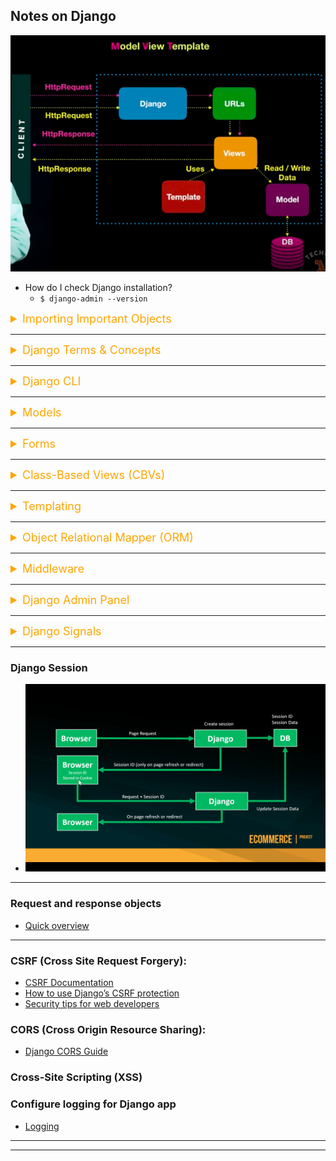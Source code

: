 ## Notes on Django

![Django Architecture](/assets/django/django_model_view_template.png)

-   How do I check Django installation?
    -   `$ django-admin --version`

<details><summary style="font-size:18px;color:Orange;text-align:left">Importing Important Objects</summary>

```python
from django.db import models

from django.contrib.auth import login, logout
from django.contrib.auth.decorators import login_required
from django.contrib.auth.models import User, AbstractBaseUser, BaseUserManager, PermissionsMixin
from django.contrib.auth.views import LoginView, LogoutView
from django.contrib.auth.forms import UserCreationForm, AuthenticationForm, PasswordResetForm, SetPasswordForm
from django.contrib.auth.mixins import LoginRequiredMixin, UserPassesTestMixin

from django.contrib.admin import ModelAdmin
from django.contrib.sites.shortcuts import get_current_site
from django.contrib import messages
from django.contrib import admin

from django.views.generic import ( ListView, DetailView, CreateView, UpdateView, DeleteView )

from django.urls import include, path
from django.conf import settings
from django.conf.urls.static import static

from django.http import HttpResponse
from django.http import JsonResponse
from django.utils import reverse, timezone
from django.utils.encoding import force_bytes, force_text
from django.utils.http import urlsafe_base64_decode, urlsafe_base64_encode
from django.shortcuts import render, redirect, get_object_or_404

from django.template.loader import render_to_string

from django.db import models

from decimal import Decimal
# =============================================================================

from django.core.mail import send_mail
send_mail('Subject here','Here is the message.','from@example.com',['to@example.com'],fail_silently=False,)
```

</details>

---

<details><summary style="font-size:18px;color:Orange;text-align:left">Django Terms & Concepts</summary>

Django is a popular web framework for building scalable and maintainable web applications in Python. Here are some of the most important terms and concepts to know when working with Django:

-   `Model`: A model is a Python class that represents a database table. Each attribute of the class corresponds to a field in the table.
-   `View`: A view is a Python function that handles a user request and returns an HTTP response. In Django, views are responsible for handling business logic and rendering templates.
-   `Template`: A template is an HTML file that contains placeholders for dynamic data. In Django, templates can be rendered by views to create dynamic web pages.
-   `URLconf`: A URLconf is a Python module that maps URLs to views. It defines a set of patterns that match incoming requests and route them to the appropriate view.
-   `Middleware`: Middleware is a way to add extra functionality to the request/response processing pipeline in Django. Middleware can be used for authentication, caching, logging, and more.
-   `Forms`: In Django, forms are a way to handle user input. They provide a way to validate user input and convert it to Python objects.
-   `Admin site`: The Django admin site is a built-in application that provides an interface for managing data in the database. It allows authorized users to create, read, update, and delete records in the database.
-   `Migration`: A migration is a way to update the database schema to match changes to the models. Migrations are created automatically by Django when changes are made to the models.
-   `QuerySet`: A QuerySet is a collection of database objects that can be filtered, sorted, and manipulated. QuerySets are created by calling a method on a model manager.
-   `ModelForm`: A ModelForm is a Django form that is automatically generated from a model. It provides a way to create, update, and delete records in the database using a form.
-   `CSRF (Cross-Site Request Forgery)`:
-   `CORS (Cross-Origin Resource Sharing)`
-   `Cross-Site Scripting (XSS)`
</details>

---

<details><summary style="font-size:18px;color:Orange;text-align:left">Django CLI</summary>

-   `$ django-admin -h`
-   `$ django-admin check`
-   `$ django-admin compilemessages`
-   `$ django-admin createcachetable`
-   `$ django-admin dbshell`
-   `$ django-admin diffsettings`
-   `$ django-admin dumpdata`
-   `$ django-admin flush`
-   `$ django-admin inspectdb`
-   `$ django-admin loaddata`
-   `$ django-admin makemessages`
-   `$ django-admin makemigrations`
-   `$ django-admin migrate`
-   `$ django-admin runserver`
-   `$ django-admin sendtestemail`
-   `$ django-admin shell`
-   `$ django-admin showmigrations`
-   `$ django-admin sqlflush`
-   `$ django-admin sqlmigrate`
-   `$ django-admin sqlsequencereset`
-   `$ django-admin squashmigrations`
-   `$ django-admin startapp`
-   `$ django-admin startproject`
-   `$ django-admin test`
-   `$ django-admin testserver`

-   `$ python manage.py -h`

-   [auth]

    -   `$ python manage.py changepassword`
    -   `$ python manage.py createsuperuser`

-   [contenttypes]

    -   `$ python manage.py remove_stale_contenttypes`

-   [django]

    -   `$ python manage.py check`
    -   `$ python manage.py compilemessages`
    -   `$ python manage.py createcachetable`
    -   `$ python manage.py dbshell`
    -   `$ python manage.py diffsettings`
    -   `$ python manage.py dumpdata`
    -   `$ python manage.py flush`
    -   `$ python manage.py inspectdb`
    -   `$ python manage.py loaddata`
    -   `$ python manage.py makemessages`
    -   `$ python manage.py makemigrations`
    -   `$ python manage.py migrate`
    -   `$ python manage.py sendtestemail`
    -   `$ python manage.py shell`
    -   `$ python manage.py showmigrations`
    -   `$ python manage.py sqlflush`
    -   `$ python manage.py sqlmigrate`
    -   `$ python manage.py sqlsequencereset`
    -   `$ python manage.py squashmigrations`
    -   `$ python manage.py startapp`
    -   `$ python manage.py startproject`
    -   `$ python manage.py test`
    -   `$ python manage.py testserver`

-   [sessions]

    -   `$ python manage.py clearsessions`

-   [staticfiles]

    -   `$ python manage.py collectstatic`
    -   `$ python manage.py findstatic`
    -   `$ python manage.py runserver`

-   `$ python manage.py collectstatic`
</details>

---

<details><summary style="font-size:18px;color:Orange;text-align:left">Models</summary>

-   Models ([doc](https://docs.djangoproject.com/en/4.1/ref/models/))

-   `Fields`: A Django model's fields define the data that can be stored in the corresponding database table. Fields can represent different data types such as text, integers, dates, booleans, etc.
-   `Primary Key`: A primary key is a unique identifier for each row in a database table. In Django, every model must have a primary key field.
-   `Relationships`: Django models can define relationships between themselves, such as a one-to-many relationship, a many-to-many relationship, or a one-to-one relationship.
-   `Querysets`: Querysets are used to retrieve data from a database table. They are generated by querying the database using a Django model.
-   `Managers`: Managers are responsible for querying the database to retrieve data, and they allow you to define custom methods for querying the database.
-   `Model Forms`: Model forms are Django forms that are automatically generated based on a model's fields. They provide a simple way to create, edit, and delete model instances.
-   `Meta class`: The Meta class is used to provide additional options for a model, such as specifying the ordering of querysets or changing the default behavior of a model manager.
-   `Abstract Models`: An abstract model is a model that can't be instantiated on its own but provides common fields and methods that can be inherited by other models.
-   `Migrations`: Migrations are a way of managing changes to a model's schema. They allow you to add, remove, or modify fields in a model without losing any existing data.

#### Most common field classes and their common attributes:

-   [Model field reference](https://docs.djangoproject.com/en/4.1/ref/models/fields/)

-   Field Types:

    -   `SlugField`
    -   `TextField`
    -   `CharField`
    -   `EmailField`
    -   `BooleanField`
    -   `DateField`
    -   `FileField`
    -   `ImageField`
    -   `AutoField`
    -   `BigAutoField`
    -   `BigIntegerField`
    -   `BinaryField`
    -   `DateTimeField`
    -   `FloatField`
    -   `DecimalField`
    -   `DurationField`
    -   `FileField and FieldFile`
    -   `FilePathField`
    -   `IntegerField`
    -   `GenericIPAddressField`
    -   `JSONField`
    -   `PositiveBigIntegerField`
    -   `PositiveIntegerField`
    -   `PositiveSmallIntegerField`
    -   `SmallAutoField`
    -   `SmallIntegerField`
    -   `TimeField`
    -   `URLField`
    -   `UUIDField`

-   Relationship Fields:

    -   `ForeignKey(to, on_delete, **options)`

        -   [doc](https://docs.djangoproject.com/en/4.1/ref/models/fields/#foreignkey)
        -   Behind the scenes, Django appends `_id` to the field name to create its database column name.
        -   ForeignKey accepts other arguments that define the details of how the relation works.
            -   `on_delete`: When an object referenced by a ForeignKey is deleted, Django will emulate the behavior of the SQL constraint specified by the `on_delete` argument.
                -   The possible values for `on_delete` are found in django.db.models:
                    -   `models.CASCADE`, `models.SET_NULL`, `models.SET_DEFAULT`, `models.DO_NOTHING`, `models.CASCADE`
            -   `related_name`: The name to use for the relation from the related object back to this one. It’s also the default value for `related_query_name`

    -   `ManyToManyField(to, **options)`

        -   [doc](https://docs.djangoproject.com/en/4.1/ref/models/fields/#manytomanyfield)
            -   `related_name`
            -   `related_query_name`
            -   `limit_choices_to`
            -   `symmetrical`
            -   `through`
            -   `through_fields`
            -   `db_table`
            -   `db_constraint`
            -   `swappable`

    -   `OneToOneField(to, on_delete, parent_link=False, **options)`:
        -   [doc](https://docs.djangoproject.com/en/4.1/ref/models/fields/#onetoonefield)
        -   `on_delete`: When an object referenced by a ForeignKey is deleted, Django will emulate the behavior of the SQL constraint specified by the `on_delete` argument. - `parent_link`
        -   `parent_link`

-   Field Options (Arguments of Field Types):

    -   In Django, a Model represents a table in a database and its fields represent columns. Each field in a Django Model can have various options (parameters) to customize its behavior. Here are some commonly used Django model field options:
    -   `null` - If set to True, the field can be NULL in the database. The default is False.
    -   `blank` - If set to True, the field is allowed to be blank (i.e., have no value). The default is False.
    -   `choices` - A list of choices for the field. Each choice is a tuple containing two values: a database value and a human-readable value.
    -   `default` - The default value for the field. This can be a value or a callable that returns a value.
    -   `verbose_name` - A human-readable name for the field. If not provided, Django will use the field name with underscores replaced by spaces.
    -   `help_text` - Extra text to help users understand how to fill in the field.
    -   `max_length` - The maximum length of the field. Only applicable to text-based fields, such as CharField and TextField.
    -   `unique` - If set to True, the field must be unique across all records in the database. The default is False.
    -   `db_index` - If set to True, a database index will be created for the field. This can speed up database queries that use this field.
    -   `editable` - If set to False, the field will not be displayed in forms or editable in the admin interface. The default is True.
    -   `Enumeration types`
    -   `db_column`
    -   `db_tablespace`
    -   `error_messages`
    -   `primary_key`
    -   `unique_for_date`
    -   `unique_for_month`
    -   `unique_for_year`
    -   `validators`

#### Most common Meta option:

-   [Model Meta options](https://docs.djangoproject.com/en/4.1/ref/models/options/)

-   Model Meta options:

    -   `verbose_name`
    -   `verbose_name_plural`
    -   `ordering`
    -   `abstract`
    -   `app_label`
    -   `base_manager_name`
    -   `db_table`
    -   `Table names`
    -   `db_tablespace`
    -   `default_manager_name`
    -   `default_related_name`
    -   `get_latest_by`
    -   `managed`
    -   `order_with_respect_to`
    -   `permissions`
    -   `default_permissions`
    -   `proxy`
    -   `required_db_features`
    -   `required_db_vendor`
    -   `select_on_save`
    -   `indexes`
    -   `unique_together`
    -   `index_together`
    -   `constraints`

-   Read-only Meta attributes: - `label` - `label_lower`
</details>

---

<details>
<summary style="font-size:18px;color:Orange;text-align:left">Forms</summary>

-   [Forms](https://docs.djangoproject.com/en/4.1/ref/forms/)
-   [Form fields](https://docs.djangoproject.com/en/4.1/ref/forms/fields/)

```python
from django.forms.fields import *
from django.contrib.auth.forms import UserCreationForm, AuthenticationForm, PasswordResetForm, SetPasswordForm
```

-   Core Fild Arguments:

    -   `label`
    -   `widget`
    -   `help_text`
    -   `required`
    -   `label_suffix`
    -   `initial`
    -   `error_messages`
    -   `validators`
    -   `localize`
    -   `disabled`

-   `CharField(**kwargs)`

    -   Default widget: TextInput
    -   Empty value: Whatever you’ve given as `empty_value`.
    -   Normalizes to: A string.
    -   Uses `MaxLengthValidator` and `MinLengthValidator` if `max_length` and `min_length` are provided. Otherwise, all inputs are valid.
    -   Error message keys: `required`, `max_length`, `min_length`
    -   Has the following optional arguments for validation:
        -   `max_length`/`min_length` → If provided, these arguments ensure that the string is at most or at least the given length.
        -   `strip` → If True (default), the value will be stripped of leading and trailing whitespace.
        -   `empty_value` → The value to use to represent “empty”. Defaults to an empty string.

-   Django form validation methods are called automatically by the Django framework when the form is submitted. The validation methods are called in the following order:

    -   `is_valid()`: This method is called first to check if the submitted form data is valid. It checks if all required fields are present and if the data is in the correct format.

    -   `clean()`: This method is called next if is_valid() returns True. This method is responsible for performing additional validation and cleaning of the submitted data. It can modify the submitted data as needed and return a cleaned version of the data.

    -   `clean_<fieldname>()`: If the clean() method has not raised any errors, then the clean\_<fieldname>() method is called for each field in the form. This method can be used to perform field-specific validation and cleaning.

    -   If any validation errors are encountered during the validation process, the errors are stored in the form's errors dictionary, which can be accessed in the template to display error messages to the user.

-   Django ModelForm is a useful tool for creating HTML forms based on Django models. The ModelForm class provides various clean methods that can be used to validate and clean form data before it is saved to the database. Here are some of the clean methods available in Django ModelForm. By using these clean methods in your Django ModelForm, you can ensure that the data entered into your forms is validated and cleaned before it is saved to the database. This helps to ensure the integrity of your data and prevent errors or inconsistencies.

    -   `clean(self)`: This method is called after all other validation methods have been called. It can be used to validate multiple fields together and to perform custom validation logic that can't be handled by the individual field validation methods. For example, if you need to check if two fields are mutually exclusive, you can do so in the clean() method.

    -   `clean_<fieldname>(self)`: This method is called for each individual field after the field's default validation has been performed. It can be used to perform additional validation on the field or to clean the data in some way. For example, if you need to convert the value of a field to uppercase, you can do so in the clean\_<fieldname>() method.

    -   `clean_<fieldname>_unique(self)`: This method is called for fields that have the unique=True option set. It can be used to check if the value of the field is unique among all other objects in the database. For example, if you have a User model with a unique email field, you can use clean_email_unique() to check if the email address is already in use.

    -   `clean_<fieldname>choices(self)`: This method is called for fields that have choices defined. It can be used to validate that the value of the field is one of the allowed choices. For example, if you have a ChoiceField with the choices "Yes" and "No", you can use clean<fieldname>\_choices() to ensure that the value is one of those two options.

    -   Each form field has a corresponding Widget class, which in turn corresponds to an HTML form widget such as `<input type="text">`. In most cases, the field will have a sensible default widget. For example, by default, a CharField will have a TextInput widget, that produces an `<input type="text">` in the HTML. If you needed `<textarea>` instead, you’d specify the appropriate widget when defining your form field,

#### Django Widget

-   [Widgets](https://docs.djangoproject.com/en/4.1/ref/forms/widgets/) || [Built-in widgets](https://docs.djangoproject.com/en/4.1/ref/forms/widgets/#built-in-widgets)

-   In Django, a widget is a graphical representation of an HTML form input element. Widgets are used to render HTML forms in Django templates and to handle user input.

-   Django provides a number of built-in widgets for different types of form fields, such as text inputs, checkboxes, radio buttons, and more. Widgets can also be customized or extended to create new types of form inputs or to modify the behavior of existing ones.

-   Widgets are defined as classes in Django and are associated with form fields through the widget attribute of the field. For example, the TextInput widget is associated with the CharField form field, while the CheckboxInput widget is associated with the BooleanField form field.

-   Widgets can be customized by subclassing the built-in widget classes or by creating new widget classes that inherit from the Widget class. Custom widgets can be used to render form inputs in a specific way or to handle user input in a custom way.

-   Widgets can also be used to specify additional attributes for HTML form input elements, such as CSS classes, placeholder text, or default values. This can be done by passing additional parameters to the widget constructor.

-   Some Widget classes are:

    -   `class TextInput`

        -   input_type: 'text'
        -   template_name: 'django/forms/widgets/text.html'
        -   Renders as: <input type="text" ...>

    -   `class EmailInput`:

        -   input_type: 'email'
        -   template_name: `django/forms/widgets/email.html`
        -   Renders as: <input type="email" ...>

    -   `class PasswordInput` - input_type: 'password' - template_name: `django/forms/widgets/password.html` - Renders as: <input type="password" ...> - Takes one optional argument: - render_value → Determines whether the widget will have a value filled in when the form is re-displayed after a validation error (default is False).

-   Specifying widgets:

    ```python
    from django import forms

    class Person(forms.Form):
        name = forms.CharField()
        web_url = forms.URLField()
        about = forms.CharField(widget=forms.Textarea)
        email = forms.EmailField(widget=forms.TextInput(attrs={'class': 'form-control mb-3', 'placeholder': 'Email', 'id': 'form-email'}), max_length=254)
    ```

</details>

---

<details>
<summary style="font-size:18px;color:Orange;text-align:left">Class-Based Views (CBVs)</summary>

-   [Views reference](https://docs.djangoproject.com/en/4.1/ref/class-based-views/)

```python
from django.views.generic import ListView, DetailView, CreateView, UpdateView, DeleteView
from django.contrib.auth.views import LoginView, LogoutView

```

-   Class-based views (CBVs) in Django are a way to define views as Python classes rather than functions. CBVs provide a powerful and flexible way to create reusable views that can be easily customized and extended to fit a variety of use cases.

-   Django provides several pre-defined CBVs that can be subclassed and customized to meet specific needs, including:

    -   `View`: the base class for all CBVs that provides the basic structure for handling HTTP requests and responses. Subclasses of View typically define one or more methods to handle specific HTTP methods (such as get() and post()).
    -   `TemplateView`: a CBV that renders a template with context data. TemplateView is useful for simple pages that require minimal processing.
    -   `ListView`: a CBV that retrieves a list of objects from the database and renders them as a list in a template.
    -   `DetailView`: a CBV that retrieves a single object from the database and renders it in a template.
    -   `CreateView`: a CBV that renders a form to create a new object and processes the form data to create a new record in the database.
    -   `UpdateView`: a CBV that renders a form to update an existing object and processes the form data to update the corresponding record in the database.
    -   `DeleteView`: a CBV that renders a confirmation page for deleting an object and deletes the corresponding record in the database when the user confirms.

-   CBVs provide several benefits over function-based views:

    -   `Reusability`: CBVs can be subclassed and customized to create new views with similar functionality. This reduces the amount of code duplication and makes it easier to maintain the code.
    -   `Extensibility`: CBVs can be easily extended to add new behavior or modify existing behavior. This allows developers to build complex views with minimal effort.
    -   `Consistency`: CBVs provide a consistent way to define views, making it easier to maintain and refactor code. This consistency also makes it easier for other developers to understand and work with the code.
    -   `Separation of concerns`: CBVs allow developers to separate the logic of handling HTTP requests and rendering responses from the implementation details of the view. This makes it easier to test the code and reduces the risk of errors.

-   CBVs can be used in a variety of contexts, such as rendering HTML templates, handling form submissions, and generating API responses. They can also be combined with mixins to add additional functionality to views, such as authentication, caching, and pagination.

-   Overall, class-based views are a powerful and flexible way to define views in Django, providing a consistent and extensible interface for handling HTTP requests and responses in a variety of contexts.

</details>

---

<details>
<summary style="font-size:18px;color:Orange;text-align:left">Templating</summary>

-   [Templates](https://docs.djangoproject.com/en/4.1/topics/templates/)

#### Examples of using Variables, Tags and Filters in Django Templates

```html
<form
    class="account-form p-4 rounded"
    action="{% url 'account:login' %}"
    method="post"
    {%
    csrf_token
    %}
></form>
```

```html
<ul class="dropdown-menu" aria-labelledby="navbarDropdown">
    <li><a class="dropdown-item" href="{% url "store:product_all" %}">All</a></li>
    {% for c in categories %}
    <li {% if category.slug == c.slug %}class="selected" {% endif %}>
        <a class="dropdown-item" href="{{ c.get_absolute_url }}">{{ c.name|title }}</a>
    </li>
    {% endfor %}
</ul>
```

```html
<small class="text-muted">{{ object.date_posted|date:"F d, Y" }}</small>
<a href="{% url 'post-update' object.id %}">Update</a>
```

#### Django Context Processors:

-   a context processor is a Python function that allows you to add extra data to the context of every template rendered within a Django project. It's a convenient way to make certain data available globally to all templates without explicitly passing it in every view.
-   A context processor is a function that takes a request object as its parameter and returns a dictionary of values that will be added to the context of the template. The context processor function is executed for every request, and its returned values are accessible in templates.
-   `django.contrib.auth.context_processors.auth` is enabled by default & contains the variable `user`.

#### Variables

-   A variable outputs a value from the context, which is a dict-like object mapping keys to values.
-   Variables are surrounded by `{{`` and ``}}`` like this:

```html
My first name is {{ first_name }}. My last name is {{ last_name }}.
```

#### Tag

-   A template tag is a Python function that is executed within a template and allows you to perform more complex operations or logic than what is typically possible with the template language alone. Template tags provide additional functionality and allow you to manipulate data, control the flow of the template, or generate dynamic content.
-   Template tags can accept arguments and perform operations such as querying the database, manipulating strings, iterating over lists, or applying conditional logic. They provide a way to extend the functionality of Django templates and keep the presentation logic separate from the business logic.
-   Template tags are surrounded by `{% %}` tags in Django templates. There are two types of template tags: simple tags and inclusion tags.

    -   `Simple Tags`: Simple tags are used for performing simple operations or transformations on the data.
        They are defined as Python functions that take the context and any number of arguments and return a string that will be inserted into the template.

        -   Example: `{% tag_name argument1 argument2 %}`

    -   `Inclusion Tags`: Inclusion tags are used when you want to include another template and pass it a set of context data.
        They are defined as Python functions that take the context and any number of arguments and return a rendered template as a string.
        -   Example: `{% include_tag_name argument1 argument2 %}`

-   Built-in Template Tag: Django comes with a set of built-in template tags that cover common use cases, such as looping over lists, conditionally displaying content, formatting dates, and more. Additionally, you can create your own custom template tags to encapsulate reusable functionality specific to your project.

    -   [Built-in template tags and filters](https://docs.djangoproject.com/en/4.0/ref/templates/builtins/)

    -   `autoescape`: Django auto-escaping is a feature of the Django web framework that helps prevent Cross-Site Scripting (XSS) attacks by automatically escaping potentially dangerous characters in output templates. To prevent XSS attacks, Django automatically escapes output in templates by default. Developers can also use a special syntax in Django templates to disable auto-escaping for a particular block of content if they need to output HTML or other markup.

        ```html
        {% autoescape off %} ... {% endautoescape %}
        ```

-   Custom Template Tag:

    -   [Creating Custom Template Tags and Filters](https://www.youtube.com/watch?v=XtbvBlCyfT4)

    -   To use a custom template tag, you need to follow these steps:

        -   Create a Python module (e.g., templatetags) inside your app directory.
        -   Define your template tag functions in the module.
        -   Load the template tags in your template using the {% load %} tag.
        -   Use the template tag within your template.

    -   Example of using a built-in template tag to loop over a list:

        ```html
        {% for item in my_list %} {{ item }} {% endfor %}
        ```

    -   Example of using a custom template tag to perform a custom operation:

        ```html
        {% custom_tag argument1 argument2 %}
        ```

    -   Template tags provide a powerful mechanism for extending the capabilities of Django templates and allow you to create reusable and modular templates that can handle complex tasks and display dynamic content.

#### Filters:

-   [Built-in Filters](https://docs.djangoproject.com/en/4.1/ref/templates/builtins/#ref-templates-builtins-filters)
-   [Writing custom template filters](https://docs.djangoproject.com/en/4.1/howto/custom-template-tags/#howto-writing-custom-template-filters)

Filters transform the values of variables and tag arguments.

</details>

---

<details>
<summary style="font-size:18px;color:Orange;text-align:left">Object Relational Mapper (ORM)</summary>

-   [Django Documentations: QuerySet API](https://docs.djangoproject.com/en/4.2/ref/models/querysets/#queryset-api-reference)
-   [Django Documentations: Making queries](https://docs.djangoproject.com/en/4.2/topics/db/queries/#lookups-that-span-relationships)
-   [When QuerySets are evaluated](https://docs.djangoproject.com/en/4.2/ref/models/querysets/#when-querysets-are-evaluated)
-   [Django ORM Cookbook](https://books.agiliq.com/projects/django-orm-cookbook/en/latest/)

Django ORM (Object-Relational Mapping) is a component of the Django web framework that provides a high-level, Pythonic way to interact with databases. It allows developers to work with databases using Python objects and methods, rather than writing raw SQL queries.

The Django ORM abstracts away the underlying database and provides a consistent API for performing common database operations, such as creating, retrieving, updating, and deleting records. It simplifies the process of working with databases and helps ensure the security and integrity of data.

Key features of Django ORM include:

-   `Models`: In Django, a model is a Python class that represents a database table. Models define the fields and behavior of the data stored in the corresponding database table. They provide a way to define the structure of the data and perform operations on it, such as querying, filtering, and saving records.
-   `QuerySets`: QuerySets are used to retrieve and manipulate data from the database. They allow you to build complex queries using a chainable API, which resembles SQL syntax. QuerySets provide methods for filtering, ordering, aggregating, and performing other database operations.
-   `Field Types`: Django ORM supports various field types, such as integers, strings, dates, times, booleans, relationships (foreign keys, one-to-one, many-to-many), and more. Field types define the data type and constraints of the corresponding database column.
-   `Database Abstraction`: Django ORM provides a database abstraction layer that allows developers to write database-agnostic code. It supports multiple database backends, including PostgreSQL, MySQL, SQLite, and Oracle. Developers can switch between different database engines without changing their code.
-   `Migrations`: Django ORM includes a built-in migration system that helps manage database schema changes over time. Migrations allow you to evolve the database schema as your application evolves, keeping it in sync with your models. Migrations handle tasks such as creating tables, adding or modifying columns, and managing data migrations.

#### Manager() vs QuerySet():

In Django, both Manager and QuerySet are integral parts of the Object-Relational Mapping (ORM) system, which allows you to interact with your database using Python objects instead of writing raw SQL queries. However, they serve different purposes within the Django ORM.

-   `Manager`:

    -   [Managers doc](https://docs.djangoproject.com/en/4.0/topics/db/managers/)
    -   A Manager is an interface through which database queries are executed. It's like a higher-level API that provides methods for creating, retrieving, updating, and deleting objects in the database. By default, every Django model has a default manager called objects. You can also define your own custom managers to add specific methods or query functionality to your models.
    -   For example, you might create a custom manager to encapsulate common queries that you frequently use with a specific model. This allows you to encapsulate logic and reusability within the manager's methods.

    ```python
    from django.db import models

    class CustomManager(models.Manager):
        def get_published(self):
            return self.filter(published=True)

    class Post(models.Model):
        title = models.CharField(max_length=100)
        content = models.TextField()
        published = models.BooleanField(default=False)

        objects = CustomManager()  # Using the custom manager
    ```

    -   In the above example, the CustomManager class defines a method get_published() which returns published posts. The objects attribute is assigned an instance of CustomManager, making the method accessible as a query method on the model.

-   `QuerySet`:

    -   [QuerySet API doc](https://docs.djangoproject.com/en/4.1/ref/models/querysets/)
    -   A QuerySet is a representation of a database query. When you perform a query using a Manager method, it returns a QuerySet object. A QuerySet allows you to chain methods together to build complex queries. It is lazy-evaluated, meaning that the actual database query is executed only when the results are needed, typically when you iterate over the QuerySet or retrieve data from it.

    ```python
    published_posts = Post.objects.get_published()
    filtered_posts = published_posts.filter(title__icontains='Django')
    ```

    -   In the above example, get_published() returns a QuerySet of published posts, and then the filter() method is chained to further narrow down the selection to posts with titles containing "Django".
    -   In summary, Manager is responsible for defining query methods on a model, while QuerySet is the representation of the actual query and allows you to chain methods to build and refine queries. They work together to provide a powerful way to interact with your database using Python code.

#### 'model.Manager.create()' and 'model.Model.save()'

-   `model.Manager.create(**kwargs)`:

    -   The `create()` method is a convenient way to create a new instance of a model and save it to the database in a single step. It's available on the model's default manager (usually named objects).

    ```python
    # Using create() to create and save a new instance
    new_person = Person.objects.create(first_name='John', last_name='Doe')
    ```

    -   Benefits:

        -   Short and concise syntax.
        -   Automatically creates and saves the object in a single call.

    -   Drawbacks:

        -   Limited flexibility compared to save(). You can't modify the instance after it's created before saving.
        -   Does not allow easy handling of exceptions during creation and saving separately.

-   `model.Model.save()`:

    -   The `save()` method is used on an instance of a model to save changes to the database. It's available on any instance of a model.

    ```python
    # Creating an instance and saving it separately using save()
    new_person = Person(first_name='John', last_name='Doe')
    new_person.save()
    ```

    ```python
    # Modifying an instance and then saving it using save()
    person = Person.objects.get(pk=1)
    person.first_name = 'Jane'
    person.save()
    ```

    -   Benefits:

        -   Offers more flexibility as you can modify the instance's attributes before saving.
        -   Allows you to handle exceptions more granularly (e.g., you can catch specific database-related exceptions).

    -   Drawbacks:

        -   Requires two steps (creating instance, then saving) compared to create().
        -   Requires more verbose code when compared to create().

### [What is `Q` object in Djanog ORM?](https://docs.djangoproject.com/en/4.2/topics/db/queries/#complex-lookups-with-q-objects)

-   the `Q` object is a powerful tool for building complex database queries using the logical OR and AND operators. It allows you to create more flexible and dynamic queries when filtering database records.

-   The `Q` object is part of Django's django`.db.models module`, and you typically use it in combination with the `filter()` method on a queryset to construct complex conditions for data retrieval. Here's how it works

    ```python
    from django.db.models import Q

    # Retrieve all books where the title contains "Django" OR the author's name is "John Doe"
    books = Book.objects.filter(Q(title__icontains='Django') | Q(author='John Doe'))
    ```

### How to perform `JOIN` query ?

-   In Django's Object-Relational Mapping (ORM), you can perform JOIN operations to retrieve data from multiple database tables using various methods. Below are some common ways to perform a JOIN query in Django ORM:
-   Assuming you have two Django models: Author and Book, and you want to join them based on a common field, such as author_id, here's a demonstration of multiple ways to perform a JOIN query:

#### Using `.select_related()` for `ForeignKey` Relationships:

-   If you have a ForeignKey relationship defined between two models, you can use `.select_related()` to perform an SQL `INNER JOIN`. This is the most common method for joining related models in Django.

```python
from myapp.models import Author, Book

# Using select_related for an INNER JOIN
books = Book.objects.select_related('author').all()

# Accessing related fields
for book in books:
    print(f"Book Title: {book.title}, Author: {book.author.name}")
```

#### Using `.prefetch_related()` for `ManyToMany` Relationships:

-   When dealing with `ManyToMany` relationships, you can use `.prefetch_related()` to perform a `JOIN` and prefetch related objects.

    ```python
    from myapp.models import Author, Book

    # Using prefetch_related for an INNER JOIN on a ManyToMany relationship
    authors = Author.objects.prefetch_related('books').all()

    # Accessing related objects
    for author in authors:
        print(f"Author: {author.name}, Books: {[book.title for book in author.books.all()]}")
    Using .filter() and annotate() for Custom Joins:
    ```

-   If you need to perform a custom join with specific conditions, you can use `.filter()` and `.annotate()` to join tables and create custom queries.

    ```python
    from myapp.models import Author, Book

    # Custom JOIN query using filter and annotate
    authors_with_books = Author.objects.filter(book__isnull=False).annotate(
        book_count=Count('book')
    ).all()

    # Accessing custom annotated fields
    for author in authors_with_books:
        print(f"Author: {author.name}, Number of Books: {author.book_count}")
    ```

#### Using Raw SQL Queries:

-   In cases where you need to perform complex joins that are not easily expressible in Django's query syntax, you can use raw SQL queries. Be cautious when using raw SQL to ensure security and portability.

    ```python
    from django.db import connection

    # Execute a raw SQL query with JOIN
    with connection.cursor() as cursor:
        cursor.execute(
            """
            SELECT myapp_author.name, myapp_book.title
            FROM myapp_author
            INNER JOIN myapp_book ON myapp_author.id = myapp_book.author_id
            """
        )
        results = cursor.fetchall()

    # Process the results
    for row in results:
        print(f"Author: {row[0]}, Book Title: {row[1]}")
    ```

### Django Fixtures

-   Django fixtures are a way of loading data into the database that your Django application is using. A fixture is a collection of data that Django knows how to import into a database.
-   Fixtures are typically written as a JSON, XML or YAML file and can be used to load initial data into your database when you set up your application, as well as to provide test data when running tests. They can be useful for populating your database with sample data for development, for sharing data between different instances of an application, and for resetting the database to a known state for testing purposes.

-   [How to use Django loaddata and dumpdata?](https://zerotobyte.com/how-to-use-django-loaddata-and-dumpdata/)

-   `$ python manage.py dumpdata account.UserBase -o account/fixtures/users.json --indent 2`
-   `$ python manage.py dumpdata account.UserBase --output users.xml --format xml`
-   `$ python manage.py dumpdata account.UserBase --output users.yaml --format yaml`
-   `$ python manage.py loaddata users.json` → load data from `user.json` file across all fixtures.
-   `$ python manage.py loaddata fixture_name` → load data only from given fixture.

</details>

---

<details>
<summary style="font-size:18px;color:Orange;text-align:left">Middleware</summary>

-   [Middleware](https://docs.djangoproject.com/en/4.2/topics/http/middleware/)

### What is middleware:

-   Middleware is a framework of hooks into Django’s request/response processing. It’s a light, low-level “plugin” system for globally altering Django’s input or output.
-   Each middleware component is responsible for doing some specific function. For example, Django includes a middleware component, AuthenticationMiddleware, that associates users with requests using sessions.

-   There's middleware that isn't applied by default which we could activate obviously.
-   Security middleware is there by default.
-   the locale middleware is very interesting enables language selection based on data from the request that isn't activated by default and the gzip middleware also so this is a middleware which can compress content for browsers that understand gzip compression and that can help speed up the delivery of data

#### Writing your own middleware

-   A middleware factory is a callable that takes a get_response callable and returns a middleware. A middleware is a callable that takes a request and returns a response, just like a view.

-   A middleware can be written as a function that looks like this:

    ```python
    def simple_middleware(get_response):
    # One-time configuration and initialization.

        def middleware(request):
            # Code to be executed for each request before
            # the view (and later middleware) are called.

            response = get_response(request)

            # Code to be executed for each request/response after
            # the view is called.

            return response

        return middleware
    ```

-   it can be written as a class whose instances are callable, like this:

    ```python
    class SimpleMiddleware:
        def __init__(self, get_response):
            self.get_response = get_response
            # One-time configuration and initialization.

        def __call__(self, request):
            # Code to be executed for each request before
            # the view (and later middleware) are called.

            response = self.get_response(request)

            # Code to be executed for each request/response after
            # the view is called.

            return response
    ```

-   The `get_response` callable provided by Django might be the actual view (if this is the last listed middleware) or it might be the next middleware in the chain. The current middleware doesn’t need to know or care what exactly it is, just that it represents whatever comes next.

-   The above is a slight simplification – the `get_response` callable for the last middleware in the chain won’t be the actual view but rather a wrapper method from the handler which takes care of applying view middleware, calling the view with appropriate URL arguments, and applying template-response and exception middleware.

-   Middleware can either support only synchronous Python (the default), only asynchronous Python, or both. See Asynchronous support for details of how to advertise what you support, and know what kind of request you are getting.

-   Middleware can live anywhere on your Python path.

-   Middleware factories must accept a `get_response` argument. You can also initialize some global state for the middleware. Keep in mind a couple of caveats:

    -   Django initializes your middleware with only the `get_response` argument, so you can’t define **init**() as requiring any other arguments.
    -   Unlike the `call()` method which is called once per request, `init()` is called only once, when the web server starts.

#### How you activate middleware:

#### Middleware Hooks:

Middleware hooks are specific methods that can be implemented in middleware classes to perform additional processing at various stages of the request/response cycle. These hooks allow you to customize the behavior of middleware and add additional functionality to your Django application.

-   `process_request(self, request)`: This method is called before the view function is called. It receives the request object and can be used to modify the request or perform any preprocessing tasks. For example, you can perform authentication, URL routing, or session management operations here.

-   `process_view(self, request, view_func, view_args, view_kwargs)`: This method is called just before the view function is called. It receives the request object, the view function (view_func), and its arguments and keyword arguments. It allows you to modify the view function or perform additional processing based on the view being called. For example, you can add additional context to the request or perform authorization checks.

-   `process_exception(self, request, exception)`: This method is called when an exception occurs during request processing. It receives the request object and the raised exception. You can handle the exception, log it, or return an alternative response. This hook is useful for implementing custom error handling or exception logging.

-   `process_template_response(self, request, response)`: This method is called when the response returned by the view function is a TemplateResponse instance. It receives the request object and the response object. You can modify the template context or the response before it is rendered. This hook is commonly used to add additional context variables or modify the response content.

-   `process_response(self, request, response)`: This method is called after the view function has completed. It receives the request object and the response object. You can modify the response or perform any post-processing tasks. For example, you can add headers to the response or modify its content.

By implementing these middleware hooks, you can extend the functionality of middleware classes and customize their behavior according to your application's needs.

</details>

---

<details>
<summary style="font-size:18px;color:Orange;text-align:left">Django Admin Panel</summary>

-   `django.contrib.admin` is a built-in Django application that provides a powerful and customizable administrative interface for managing the content of a Django website or application. The admin application allows developers to easily create, read, update, and delete (CRUD) records in the database through a web-based interface.
-   The admin application automatically generates an interface for each registered model in the Django project, allowing administrators to manage the database records in a user-friendly and secure way. The generated interface includes search, filtering, sorting, pagination, and CRUD operations for each model. The interface can also be customized by developers to fit the specific needs of their project.
-   The admin application is highly configurable and can be customized using Python code or templates to change the look and feel of the interface or to add custom functionality. Developers can define custom views, templates, forms, and widgets to extend the admin application's functionality.
-   `django.contrib.admin` is included in the Django core and is available by default in every Django project. It is designed to simplify the process of creating and managing database content for non-technical users, allowing them to focus on managing content rather than dealing with the underlying database and code.
-   [django-admin and manage.py](https://docs.djangoproject.com/en/4.0/ref/django-admin/#django-admin-createsuperuser)

The Django Admin panel is a built-in feature of the Django web framework that provides a user-friendly interface for managing the administrative tasks of a Django project. It is a powerful tool that allows developers, administrators, and authorized users to perform various administrative operations without having to write custom views or templates.

The Django Admin panel offers the following features:

-   `User Authentication`: The Admin panel provides a secure authentication system for administrators. It supports user registration, login, and password management.
-   `CRUD Operations`: It allows administrators to perform Create, Read, Update, and Delete (CRUD) operations on the database records. Administrators can add, edit, and delete records directly from the Admin interface.
-   `Automatic Interface Generation`: The Admin panel automatically generates the user interface based on the registered models in your Django project. It creates a customizable interface for each model, displaying fields, relationships, and actions associated with the model.
-   `Filtering and Searching`: Administrators can filter and search records based on specific criteria. The Admin panel provides filter options for each field in a model, allowing administrators to narrow down the displayed records.
-   `Permission Management`: Django Admin allows fine-grained control over user permissions and access rights. Administrators can define different user roles and assign specific permissions to each role, determining what operations users can perform in the Admin panel.
-   `Customization`: The Admin panel can be customized to match the project's branding and requirements. Developers can override templates, customize the layout, and add custom functionality to enhance the Admin interface.

The Django Admin panel is automatically enabled when you create a Django project. By registering your models with the Admin panel, you can easily manage and interact with your project's data through a user-friendly interface. It is particularly useful for managing content, performing administrative tasks, and quickly prototyping functionality during the development process.

### Django Logging System

-   [Using the Django authentication system](https://docs.djangoproject.com/en/4.1/topics/auth/default/)
-   []()
-   []()
-   []()

</details>

---

<details>
<summary style="font-size:18px;color:Orange;text-align:left">Django Signals</summary>

-   [Django ORM - Introducing Django Signals and the Observer Pattern](https://www.youtube.com/watch?v=p4vLpz1D4ow&list=PLOLrQ9Pn6cayYycbeBdxHUFrzTqrNE7Pe&index=38)
-   [Django ORM - Receiving Signals](https://www.youtube.com/watch?v=c4NEn7H5czA&list=PLOLrQ9Pn6cayYycbeBdxHUFrzTqrNE7Pe&index=36)
-   [Django ORM - Receiving Signals Specifying a Model](https://www.youtube.com/watch?v=BZ0vJDclU74&list=PLOLrQ9Pn6cayYycbeBdxHUFrzTqrNE7Pe&index=37)
-   []()

signals are a way to allow decoupled applications to get notified when certain actions occur elsewhere in the application. They provide a means for sending and receiving notifications between different parts of the codebase without having direct dependencies between them.

Signals are used to enable the "sender" of a signal to notify a group of "receivers" that something has happened. Receivers are functions or methods that are triggered when a signal is sent.

Here are some key concepts related to signals in Django:

-   `Signals`: Signals are objects representing specific actions or events that occur within a Django application. Django provides built-in signals, such as pre_save, post_save, pre_delete, post_delete, etc., which are triggered at different points during the lifecycle of a model.
-   `Senders`: A sender is the entity that sends a signal. In Django, senders are typically Django model classes, but they can be any Python object.
-   `Receivers`: A receiver is a function or method that gets executed in response to a signal being sent. Receivers define the actions to be performed when a specific signal is received. Receivers are registered to signals and can be located anywhere in the codebase.
-   `Signal Handlers`: Signal handlers are the functions or methods that implement the logic to be executed when a signal is received. They perform the desired actions based on the received signal.
-   `Signal Registration`: Signal receivers need to be registered with the appropriate signal to establish the connection between the sender and the receiver. This registration usually occurs in the ready() method of the application's configuration module or in a separate signals.py module.

Signals in Django provide a way to implement decoupled and reusable functionality. They allow different parts of an application to communicate with each other without tight coupling, enabling modularity and extensibility. Signals are commonly used for tasks like updating related models, sending notifications, triggering background tasks, and more.

To use signals in your Django project, you'll need to import the necessary signals, write signal handlers, and register the handlers with the corresponding signals. Django's documentation provides detailed information on how to work with signals and examples of their usage.

</details>

---

### Django Session

-   ![Django Session Archictures](/assets/django/django-session-steps.png)

---

### Request and response objects

-   [Quick overview](https://docs.djangoproject.com/en/4.0/ref/request-response/#httprequest-objects)

---

### CSRF (Cross Site Request Forgery):

-   [CSRF Documentation](https://docs.djangoproject.com/en/4.2/ref/csrf/)
-   [How to use Django’s CSRF protection](https://docs.djangoproject.com/en/4.2/howto/csrf/#using-csrf)
-   [Security tips for web developers](https://www.squarefree.com/securitytips/web-developers.html#CSRF)

### CORS (Cross Origin Resource Sharing):

-   [Django CORS Guide](https://www.stackhawk.com/blog/django-cors-guide/)

### Cross-Site Scripting (XSS)

</details>

### Configure logging for Django app

-   [Logging](https://docs.djangoproject.com/en/4.2/topics/logging/)

---

---
